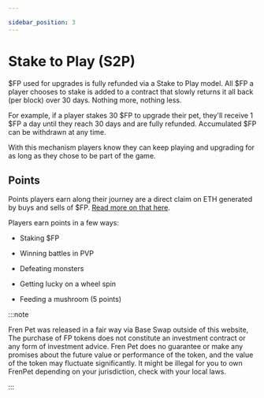 ```yaml
---

sidebar_position: 3
---
```


# Stake to Play (S2P)

$FP used for upgrades is fully refunded via a Stake to Play model. All $FP a player chooses to stake is added to a contract that slowly returns it all back (per block) over 30 days. Nothing more, nothing less.

For example, if a player stakes 30 $FP to upgrade their pet, they'll receive 1 $FP a day until they reach 30 days and are fully refunded. Accumulated $FP can be withdrawn at any time.

With this mechanism players know they can keep playing and upgrading for as long as they chose to be part of the game.

## Points

Points players earn along their journey are a direct claim on ETH generated by buys and sells of $FP. [Read more on that here](/Overview/distribution).

Players earn points in a few ways:

-   Staking $FP
    

-   Winning battles in PVP
    

-   Defeating monsters
    

-   Getting lucky on a wheel spin
    

-   Feeding a mushroom (5 points)

:::note

Fren Pet was released in a fair way via Base Swap outside of this website, The purchase of FP tokens does not constitute an investment contract or any form of investment advice. Fren Pet does no guarantee or make any promises about the future value or performance of the token, and the value of the token may fluctuate significantly. It might be illegal for you to own FrenPet depending on your jurisdiction, check with your local laws.

:::
